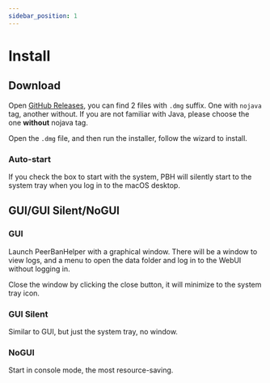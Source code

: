 ```yaml
---
sidebar_position: 1
---
```


# Install

## Download

Open [GitHub Releases](https://github.com/PBH-BTN/PeerBanHelper/releases/latest), you can find 2 files with `.dmg` suffix. One with `nojava` tag, another without. If you are not familiar with Java, please choose the one **without** nojava tag.

Open the `.dmg` file, and then run the installer, follow the wizard to install.

### Auto-start

If you check the box to start with the system, PBH will silently start to the system tray when you log in to the macOS desktop.

## GUI/GUI Silent/NoGUI

### GUI

Launch PeerBanHelper with a graphical window. There will be a window to view logs, and a menu to open the data folder and log in to the WebUI without logging in.

Close the window by clicking the close button, it will minimize to the system tray icon.

### GUI Silent

Similar to GUI, but just the system tray, no window.

### NoGUI

Start in console mode, the most resource-saving.
